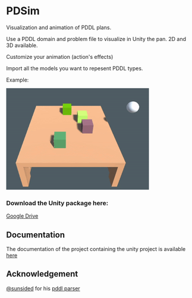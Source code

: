 # PDSim
Visualization and animation of PDDL plans.

Use a PDDL domain and problem file to visualize in Unity the pan. 2D  and 3D available.

Customize your animation (action's effects)

Import all the models you want to repesent PDDL types.

Example:

![BLOCKS WORLD ANIMATION](pdsim.gif)

### Download the Unity package here:
[Google Drive](https://drive.google.com/file/d/1XtCHacrDe1JpxxFB-zmvDv4xmHE8vnGu/view?usp=sharing)


## Documentation
The documentation of the project containing the unity project is available [here](https://docs.google.com/document/d/1vBPuKCpab_yow1uSjSZyELfBAA3isySp8ECWjnVoWls/edit?usp=sharing) 

## Acknowledgement
[@sunsided](https://github.com/sunsided) for his [pddl parser](https://github.com/sunsided/pddl)
